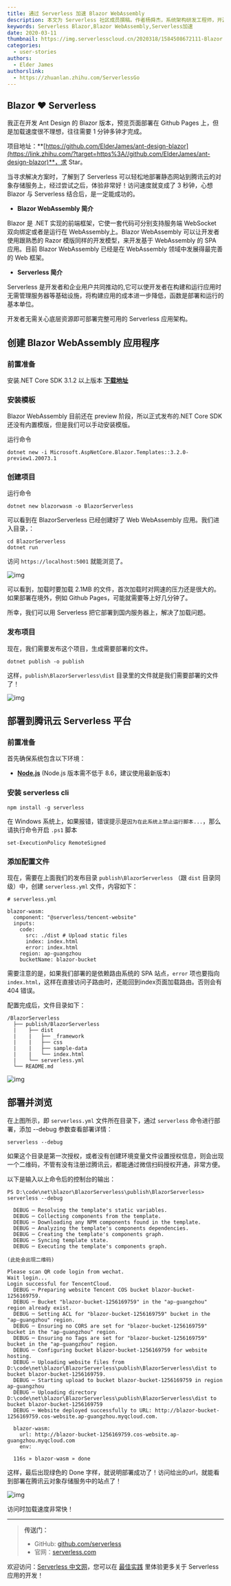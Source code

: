 ```yaml
---
title: 通过 Serverless 加速 Blazor WebAssembly
description: 本文为 Serverless 社区成员撰稿。作者杨舜杰，系统架构研发工程师，开源爱好者，.NET开源项目 shriek-fx 作者
keywords: Serverless Blazor,Blazor WebAssembly,Serverless加速
date: 2020-03-11
thumbnail: https://img.serverlesscloud.cn/2020318/1584508672111-Blazor.jpg
categories:
  - user-stories
authors:
  - Elder James
authorslink:
  - https://zhuanlan.zhihu.com/ServerlessGo
---
```


## Blazor ❤ Serverless

我正在开发 Ant Design 的 Blazor 版本，预览页面部署在 Github Pages 上，但是加载速度很不理想，往往需要 1 分钟多钟才完成。

项目地址：**[https://github.com/ElderJames/ant-design-blazor](https://link.zhihu.com/?target=https%3A//github.com/ElderJames/ant-design-blazor)**，求 Star。

当寻求解决方案时，了解到了 Serverless 可以轻松地部署静态网站到腾讯云的对象存储服务上，经过尝试之后，体验非常好！访问速度就变成了 3 秒钟，心想 Blazor 与 Serverless 结合后，是一定能成功的。

- **Blazor WebAssembly 简介**

Blazor 是 .NET 实现的前端框架，它使一套代码可分别支持服务端 WebSocket 双向绑定或者是运行在 WebAssembly上。Blazor WebAssembly 可以让开发者使用跟熟悉的 Razor 模版同样的开发模型，来开发基于 WebAssembly 的 SPA 应用。目前 Blazor WebAssembly 已经是在 WebAssembly 领域中发展得最完善的 Web 框架。

- **Serverless 简介**

Serverless 是开发者和企业用户共同推动的,它可以使开发者在构建和运行应用时无需管理服务器等基础设施，将构建应用的成本进一步降低，函数是部署和运行的基本单位。

开发者无需关心底层资源即可部署完整可用的 Serverless 应用架构。

## 创建 Blazor WebAssembly 应用程序

### 前置准备

安装.NET Core SDK 3.1.2 以上版本 **[下载地址](https://link.zhihu.com/?target=https%3A//dotnet.microsoft.com/download/dotnet-core)**

### 安装模板

Blazor WebAssembly 目前还在 preview 阶段，所以正式发布的.NET Core SDK 还没有内置模版，但是我们可以手动安装模版。

运行命令

```text
dotnet new -i Microsoft.AspNetCore.Blazor.Templates::3.2.0-preview1.20073.1
```

### 创建项目

运行命令

```text
dotnet new blazorwasm -o BlazorServerless
```

可以看到在 BlazorServerless 已经创建好了 Web WebAssembly 应用。我们进入目录，：

```text
cd BlazorServerless
dotnet run
```

访问 `https://localhost:5001` 就能浏览了。

![img](https://pic1.zhimg.com/80/v2-34b6f319477e5e8d7179eb4915c6a024_1440w.jpg)

可以看到，加载时要加载 2.1MB 的文件，首次加载时对网速的压力还是很大的。如果部署在境外，例如 Github Pages，可能就需要等上好几分钟了。

所幸，我们可以用 Serverless 把它部署到国内服务器上，解决了加载问题。

### 发布项目

现在，我们需要发布这个项目，生成需要部署的文件。

```text
dotnet publish -o publish
```

这样，`publish\BlazorServerless\dist` 目录里的文件就是我们需要部署的文件了！

![img](https://pic1.zhimg.com/80/v2-9eba0d8682c4407d39ee1e6db250e0c0_1440w.jpg)

## 部署到腾讯云 Serverless 平台

### 前置准备

首先确保系统包含以下环境：

- **[Node.js](https://link.zhihu.com/?target=https%3A//nodejs.org/dist/v12.16.1/node-v12.16.1-x64.msi)** (Node.js 版本需不低于 8.6，建议使用最新版本)

### 安装 serverless cli

```text
npm install -g serverless
```

在 Windows 系统上，如果报错，错误提示是`因为在此系统上禁止运行脚本...`，那么请执行命令开启 `.ps1` 脚本

```text
set-ExecutionPolicy RemoteSigned
```

### 添加配置文件

现在，需要在上面我们的发布目录 `publish\BlazorServerless` （跟 `dist` 目录同级）中，创建 `serverless.yml` 文件，内容如下：

```text
# serverless.yml

blazor-wasm:
  component: "@serverless/tencent-website"
  inputs:
    code:
      src: ./dist # Upload static files
      index: index.html
      error: index.html
    region: ap-guangzhou
    bucketName: blazor-bucket
```

需要注意的是，如果我们部署的是依赖路由系统的 SPA 站点，`error` 项也要指向 `index.html`，这样在直接访问子路由时，还能回到index页面加载路由。否则会有 404 错误。

配置完成后，文件目录如下：

```text
/BlazorServerless
  ├── publish/BlazorServerless
  |    ├── dist
  |    |   ├── _framework
  |    |   ├── css
  |    |   ├── sample-data
  |    |   └── index.html
  |    └── serverless.yml
  └── README.md
```

![img](https://pic1.zhimg.com/80/v2-ec8472a435a87f601c3193ab5c878014_1440w.jpg)

## 部署并浏览

在上图所示，即 `serverless.yml` 文件所在目录下，通过 `serverless` 命令进行部署，添加 --debug 参数查看部署详情：

```text
serverless --debug
```

如果这个目录是第一次授权，或者没有创建环境变量文件设置授权信息，则会出现一个二维码，不管有没有注册过腾讯云，都能通过微信扫码授权开通，非常方便。

以下是输入以上命令后的控制台的输出：

```text
PS D:\code\net\blazor\BlazorServerless\publish\BlazorServerless> serverless --debug

  DEBUG ─ Resolving the template's static variables.
  DEBUG ─ Collecting components from the template.
  DEBUG ─ Downloading any NPM components found in the template.
  DEBUG ─ Analyzing the template's components dependencies.
  DEBUG ─ Creating the template's components graph.
  DEBUG ─ Syncing template state.
  DEBUG ─ Executing the template's components graph.

(此处会出现二维码)

Please scan QR code login from wechat. 
Wait login...
Login successful for TencentCloud. 
  DEBUG ─ Preparing website Tencent COS bucket blazor-bucket-1256169759.
  DEBUG ─ Bucket "blazor-bucket-1256169759" in the "ap-guangzhou" region already exist.
  DEBUG ─ Setting ACL for "blazor-bucket-1256169759" bucket in the "ap-guangzhou" region.
  DEBUG ─ Ensuring no CORS are set for "blazor-bucket-1256169759" bucket in the "ap-guangzhou" region.
  DEBUG ─ Ensuring no Tags are set for "blazor-bucket-1256169759" bucket in the "ap-guangzhou" region.
  DEBUG ─ Configuring bucket blazor-bucket-1256169759 for website hosting.
  DEBUG ─ Uploading website files from D:\code\net\blazor\BlazorServerless\publish\BlazorServerless\dist to bucket blazor-bucket-1256169759.
  DEBUG ─ Starting upload to bucket blazor-bucket-1256169759 in region ap-guangzhou
  DEBUG ─ Uploading directory D:\code\net\blazor\BlazorServerless\publish\BlazorServerless\dist to bucket blazor-bucket-1256169759
  DEBUG ─ Website deployed successfully to URL: http://blazor-bucket-1256169759.cos-website.ap-guangzhou.myqcloud.com.

  blazor-wasm: 
    url: http://blazor-bucket-1256169759.cos-website.ap-guangzhou.myqcloud.com
    env: 

  116s » blazor-wasm » done
```

这样，最后出现绿色的 Done 字样，就说明部署成功了！访问给出的url，就能看到部署在腾讯云对象存储服务中的站点了！

![img](https://pic1.zhimg.com/80/v2-fe84c499456921a25b36d59c6910c034_1440w.jpg)

访问时加载速度非常快！

---

> **传送门：**
> - GitHub: [github.com/serverless](https://github.com/serverless/serverless/blob/master/README_CN.md) 
> - 官网：[serverless.com](https://serverless.com/)

欢迎访问：[Serverless 中文网](https://serverlesscloud.cn/)，您可以在 [最佳实践](https://serverlesscloud.cn/best-practice) 里体验更多关于 Serverless 应用的开发！
